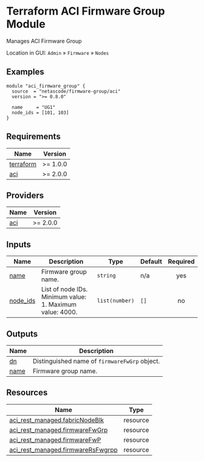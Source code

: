 <!-- BEGIN_TF_DOCS -->
# Terraform ACI Firmware Group Module

Manages ACI Firmware Group

Location in GUI:
`Admin` » `Firmware` » `Nodes`

## Examples

```hcl
module "aci_firmware_group" {
  source  = "netascode/firmware-group/aci"
  version = ">= 0.8.0"

  name     = "UG1"
  node_ids = [101, 103]
}
```

## Requirements

| Name | Version |
|------|---------|
| <a name="requirement_terraform"></a> [terraform](#requirement\_terraform) | >= 1.0.0 |
| <a name="requirement_aci"></a> [aci](#requirement\_aci) | >= 2.0.0 |

## Providers

| Name | Version |
|------|---------|
| <a name="provider_aci"></a> [aci](#provider\_aci) | >= 2.0.0 |

## Inputs

| Name | Description | Type | Default | Required |
|------|-------------|------|---------|:--------:|
| <a name="input_name"></a> [name](#input\_name) | Firmware group name. | `string` | n/a | yes |
| <a name="input_node_ids"></a> [node\_ids](#input\_node\_ids) | List of node IDs. Minimum value: 1. Maximum value: 4000. | `list(number)` | `[]` | no |

## Outputs

| Name | Description |
|------|-------------|
| <a name="output_dn"></a> [dn](#output\_dn) | Distinguished name of `firmwareFwGrp` object. |
| <a name="output_name"></a> [name](#output\_name) | Firmware group name. |

## Resources

| Name | Type |
|------|------|
| [aci_rest_managed.fabricNodeBlk](https://registry.terraform.io/providers/CiscoDevNet/aci/latest/docs/resources/rest_managed) | resource |
| [aci_rest_managed.firmwareFwGrp](https://registry.terraform.io/providers/CiscoDevNet/aci/latest/docs/resources/rest_managed) | resource |
| [aci_rest_managed.firmwareFwP](https://registry.terraform.io/providers/CiscoDevNet/aci/latest/docs/resources/rest_managed) | resource |
| [aci_rest_managed.firmwareRsFwgrpp](https://registry.terraform.io/providers/CiscoDevNet/aci/latest/docs/resources/rest_managed) | resource |
<!-- END_TF_DOCS -->